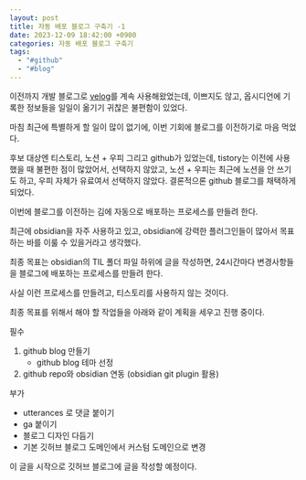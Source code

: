 ```yaml
---
layout: post
title: 자동 배포 블로그 구축기 -1
date: 2023-12-09 18:42:00 +0900
categories: 자동 배포 블로그 구축기
tags:
  - "#github"
  - "#blog"
---
```

이전까지 개발 블로그로 [velog](https://velog.io/@hong-sile)를 계속 사용해왔었는데, 이쁘지도 않고, 옵시디언에 기록한 정보들을 일일이 옮기기 귀찮은 불편함이 있었다.

마침 최근에 특별하게 할 일이 많이 없기에, 이번 기회에 블로그를 이전하기로 마음 먹었다.

후보 대상엔 티스토리, 노션 + 우피 그리고 github가 있었는데, 
tistory는 이전에 사용했을 때 불편한 점이 많았어서, 선택하지 않았고,
노션 + 우피는 최근에 노션을 안 쓰기도 하고, 우피 자체가 유료여서 선택하지 않았다.
결론적으론 github 블로그를 채택하게 되었다.

이번에 블로그를 이전하는 김에 자동으로 배포하는 프로세스를 만들려 한다.

최근에 obsidian을 자주 사용하고 있고, obsidian에 강력한 플러그인들이 많아서 목표하는 바를 이룰 수 있을거라고 생각했다.

최종 목표는
obsidian의 TIL 폴더 파일 하위에 글을 작성하면, 24시간마다 변경사항들을 블로그에 배포하는 프로세스를 만들려 한다.

사실 이런 프로세스를 만들려고, 티스토리를 사용하지 않는 것이다.

최종 목표를 위해서 해야 할 작업들을 아래와 같이 계획을 세우고 진행 중이다.

필수
1. github blog 만들기
	- github blog 테마 선정
2. github repo와 obsidian 연동 (obsidian git plugin 활용)

부가
- utterances 로 댓글 붙이기
- ga 붙이기
- 블로그 디자인 다듬기
- 기본 깃허브 블로그 도메인에서 커스텀 도메인으로 변경

이 글을 시작으로 깃허브 블로그에 글을 작성할 예정이다.